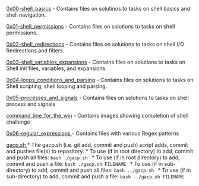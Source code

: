 [0x00-shell_basics](./0x00-shell_basics/) - Contains files on solutinos to tasks on shell basics and shell navigation.

[0x01-shell_permissions](./0x01-shell_permissions/) - Contains files on solutions to tasks on shell permissions.

[0x02-shell_redirections](./0x02-shell_redirections/) - Contains files on solutions to tasks on shell I/O Redirections and filters.

[0x03-shell_variables_expansions](./0x03-shell_variables_expansions/) - Contains files on solutions to tasks on Shell init files, variables, and expansions.

[0x04-loops_conditions_and_parsing](./0x04-loops_conditions_and_parsing/) - Contains files on solutions to tasks on Shell scripting, shell looping and parsing.

[0x05-processes_and_signals](./0x05-processes_and_signals/) - Contains files on solutions to tasks on shell process and signals

[command_line_for_the_win](./command_line_for_the_win/) - Contains images showing completion of shell challenge

[ 0x06-regular_expressions ](./0x06-regular_expressions) - Contains files with various Regex patterns

[ gacp.sh ](./gacp.sh)
    * The gacp.sh (i.e. git add, commit and push) script adds, commit and pushes file(s) to repository.
    * To use (if in root directory) to add, commit and push all files:
    ```bash
    ./gacp.sh
    ```
    * To use (if in root directory) to add, commit and push a file:
    ```bash
    ./gacp.sh FILENAME
    ```
    * To use (if in sub-directory) to add, commit and push all files:
    ```bash
    ../gacp.sh
    ```
    * To use (if in sub-directory) to add, commit and push a file:
    ```bash
    ../gacp.sh FILENAME
    ```
